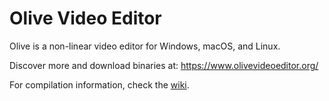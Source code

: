 # Olive Video Editor

Olive is a non-linear video editor for Windows, macOS, and Linux.

Discover more and download binaries at: https://www.olivevideoeditor.org/

For compilation information, check the [wiki](https://github.com/olive-editor/olive/wiki).
